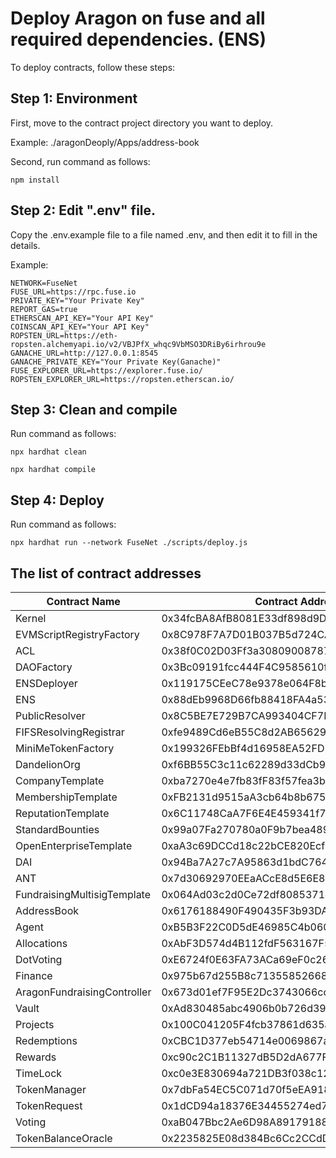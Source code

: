 # Deploy Aragon on fuse and all required dependencies. (ENS)

To deploy contracts, follow these steps:

## Step 1: Environment

First, move to the contract project directory you want to deploy.

Example:  ./aragonDeoply/Apps/address-book

Second, run command as follows:

`npm install`

## Step 2: Edit ".env" file.

Copy the .env.example file to a file named .env, and then edit it to fill in the details.

Example:

```shell
NETWORK=FuseNet
FUSE_URL=https://rpc.fuse.io
PRIVATE_KEY="Your Private Key"
REPORT_GAS=true
ETHERSCAN_API_KEY="Your API Key"
COINSCAN_API_KEY="Your API Key"
ROPSTEN_URL=https://eth-ropsten.alchemyapi.io/v2/VBJPfX_whqc9VbMSO3DRiBy6irhrou9e
GANACHE_URL=http://127.0.0.1:8545
GANACHE_PRIVATE_KEY="Your Private Key(Ganache)"
FUSE_EXPLORER_URL=https://explorer.fuse.io/
ROPSTEN_EXPLORER_URL=https://ropsten.etherscan.io/
```

## Step 3: Clean and compile

Run command as follows:

`npx hardhat clean`

`npx hardhat compile`

## Step 4: Deploy

Run command as follows:

`npx hardhat run --network FuseNet ./scripts/deploy.js`

## The list of contract addresses

| Contract Name | Contract Address | Verify |
|-------------------|------------------|---------------------------------------------|
| Kernel | 0x34fcBA8AfB8081E33df898d9Da52a072aD6fF170 | yes |
| EVMScriptRegistryFactory | 0x8C978F7A7D01B037B5d724CA219F17AedA361D26 | yes |
| ACL | 0x38f0C02D03Ff3a30809008787c670245636A0FDe | yes |
| DAOFactory | 0x3Bc09191fcc444F4C9585610ff34D23980C0F4E9 | yes |
| ENSDeployer | 0x119175CEeC78e9378e064F8be0e12b19aA19EF23 | yes |
| ENS | 0x88dEb9968D66fb88418FA4a531ADbeDeCaB107C3 | yes |
| PublicResolver | 0x8C5BE7E729B7CA993404CF7E571De15c6499BEC0 | yes |
| FIFSResolvingRegistrar | 0xfe9489Cd6eB55C8d2AB656290b0141C45c995c1A | yes |
| MiniMeTokenFactory | 0x199326FEbBf4d16958EA52FD3C5F9927D9B0f5B1 | yes |
| DandelionOrg | 0xf6BB55C3c11c62289d33dCb94Dc8b9C68f936925 | yes |
| CompanyTemplate | 0xba7270e4e7fb83fF83f57fea3b87c87f16a8Ce07 | yes |
| MembershipTemplate | 0xFB2131d9515aA3cb64b8b67575E3a9696dcE94Fa | yes |
| ReputationTemplate | 0x6C11748CaA7F6E4E459341f7183d5E8FE420Fb87 | yes |
| StandardBounties | 0x99a07Fa270780a0F9b7bea4891eeC88E0B8e9260 | yes |
| OpenEnterpriseTemplate | 0xaA3c69DCCd18c22bCE820Ecfbf7cCfF039DDBb07 | yes |
| DAI | 0x94Ba7A27c7A95863d1bdC7645AC2951E0cca06bA | yes |(already)
| ANT | 0x7d30692970EEaACcE8d5E6E8e083d2c2144f2775 | yes |
| FundraisingMultisigTemplate | 0x064Ad03c2d0Ce72df8085371cF9b3c73A0C024Cd | yes |
| AddressBook | 0x6176188490F490435F3b93DA2FD741F476E4f56E | yes |
| Agent | 0xB5B3F22C0D5dE46985C4b060cbAE29998800B086 | yes |
| Allocations | 0xAbF3D574d4B112fdF563167F57d7731a696870f3 | yes |
| DotVoting | 0xE6724f0E63FA73ACa69eF0c26C9ac2F10A42B7F7 | yes |
| Finance | 0x975b67d255B8c71355852668DCd3e546aD98b383 | yes |
| AragonFundraisingController | 0x673d01ef7F95E2Dc3743066cc5B73E8A721F6dB5 | yes |
| Vault | 0xAd830485abc4906b0b726d39788e33f095dc5fFD | yes |
| Projects | 0x100C041205F4fcb37861d635ab81Fb6Ac81Bb004 | yes |
| Redemptions | 0xCBC1D377eb54714e0069867aca1b1cdD691C181C | yes |
| Rewards | 0xc90c2C1B11327dB5D2dA677F08739Ccd99311d8a | yes |
| TimeLock | 0xc0e3E830694a721DB3f038c121b419370D53057E | yes |
| TokenManager | 0x7dbFa54EC5C071d70f5eEA91896dcc5645F6924A | yes |
| TokenRequest | 0x1dCD94a18376E34455274ed7069A6E3870fFd8E2 | yes |
| Voting | 0xaB047Bbc2Ae6D98A89179188C7B3eD0585Bf7D0F | yes |
| TokenBalanceOracle | 0x2235825E08d384Bc6Cc2CCdDbA2f7478600Ad897 | yes |
